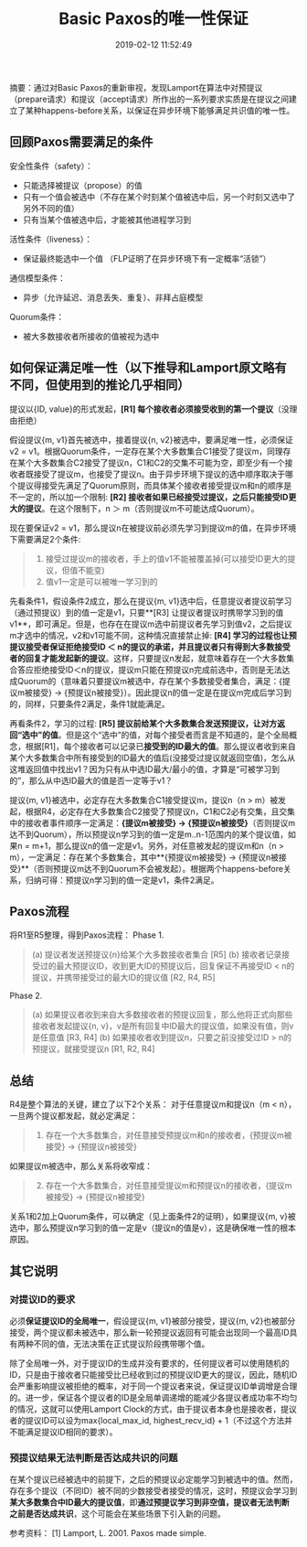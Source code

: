 ﻿---
title: Basic Paxos的唯一性保证
date: 2019-02-12 11:52:49
tags:
---

摘要：通过对Basic Paxos的重新审视，发现Lamport在算法中对预提议（prepare请求）和提议（accept请求）所作出的一系列要求实质是在提议之间建立了某种happens-before关系，以保证在异步环境下能够满足共识值的唯一性。

##  回顾Paxos需要满足的条件
安全性条件（safety）：
- 只能选择被提议（propose）的值
- 只有一个值会被选中（不存在某个时刻某个值被选中后，另一个时刻又选中了另外不同的值）
- 只有当某个值被选中后，才能被其他进程学习到

活性条件（liveness）：
- 保证最终能选中一个值 （FLP证明了在异步环境下有一定概率“活锁”）

通信模型条件：
- 异步（允许延迟、消息丢失、重复）、非拜占庭模型

Quorum条件：
- 被大多数接收者所接收的值被视为选中

##  如何保证满足唯一性（以下推导和Lamport原文略有不同，但使用到的推论几乎相同）
提议以{ID, value}的形式发起，**[R1] 每个接收者必须接受收到的第一个提议**（没理由拒绝）

假设提议{m, v1}首先被选中，接着提议{n, v2}被选中，要满足唯一性，必须保证v2 = v1。根据Quorum条件，一定存在某个大多数集合C1接受了提议m，同理存在某个大多数集合C2接受了提议n，C1和C2的交集不可能为空，即至少有一个接收者既接受了提议m，也接受了提议n。由于异步环境下提议的选中顺序取决于哪个提议得接受先满足了Quorum原则，而具体某个接收者接受提议m和n的顺序是不一定的，所以加一个限制: **[R2] 接收者如果已经接受过提议，之后只能接受ID更大的提议**。在这个限制下，n ＞ m（否则提议m不可能达成Quorum）。

现在要保证v2 = v1，那么提议n在被提议前必须先学习到提议m的值，在异步环境下需要满足2个条件:
>1. 接受过提议m的接收者，手上的值v1不能被覆盖掉(可以接受ID更大的提议，但值不能变)
>2. 值v1一定是可以被唯一学习到的

先看条件1，假设条件2成立，那么在提议{m, v1}选中后，任意提议者提议前学习（通过预提议）到的值一定是v1，只要**[R3] 让提议者提议时携带学习到的值v1**，即可满足。但是，也存在在提议m选中前提议者先学习到值v2，之后提议m才选中的情况，v2和v1可能不同，这种情况直接禁止掉: **[R4] 学习的过程也让预提议接受者保证拒绝接受ID ＜ n的提议的承诺，并且提议者只有得到大多数接受者的回复才能发起新的提议**。这样，只要提议n发起，就意味着存在一个大多数集合答应拒绝接受ID＜n的提议，提议m只能在预提议n完成前选中，否则是无法达成Quorum的（意味着只要提议m被选中，存在某个多数接受者集合，满足：{提议m被接受} $\rightarrow$ {预提议n被接受}）。因此提议n的值一定是在提议m完成后学习到的，同样，只要条件2满足，条件1就能满足。

再看条件2，学习的过程: **[R5] 提议前给某个大多数集合发送预提议，让对方返回“选中”的值**。但是这个“选中”的值，对每个接受者而言是不知道的，是个全局概念，根据[R1]，每个接收者可以记录已**接受到的ID最大的值**。那么提议者收到来自某个大多数集合中所有接受到的ID最大的值后(没接受过提议就返回空值)，怎么从这堆返回值中找出v1？因为只有从中选ID最大/最小的值，才算是“可被学习到的”，那么从中选ID最大的值是否一定等于v1？

提议{m, v1}被选中，必定存在大多数集合C1接受提议m，提议n（n > m）被发起，根据R4，必定存在大多数集合C2接受了预提议n，C1和C2必有交集，且交集中的接收者事件顺序一定满足：**{提议m被接受} $\rightarrow$ {预提议n被接受}**（否则提议m达不到Quorum），所以预提议n学习到的值一定是m..n-1范围内的某个提议值，如果n = m+1，那么提议n的值一定是v1。另外，对任意被发起的提议m和n（n > m），一定满足：存在某个多数集合，其中**{预提议m被接受} $\rightarrow$ {预提议n被接受}**（否则预提议m达不到Quorum不会被发起）。根据两个happens-before关系，归纳可得：预提议n学习到的值一定是v1，条件2满足。

##  Paxos流程
将R1至R5整理，得到Paxos流程：
Phase 1.
>(a) 提议者发送预提议{n}给某个大多数接收者集合 [R5]
>(b) 接收者记录接受过的最大预提议ID，收到更大ID的预提议后，回复保证不再接受ID < n的提议，并携带接受过的最大ID的提议值 [R2, R4, R5]

Phase 2.
>(a) 如果提议者收到来自大多数接收者的预提议回复，那么他将正式向那些接收者发起提议{n, v}，v是所有回复中ID最大的提议值，如果没有值，则v是任意值 [R3, R4]
>(b) 如果接收者收到提议n，只要之前没接受过ID > n的预提议，就接受提议n [R1, R2, R4]

##  总结
R4是整个算法的关键，建立了以下2个关系：
对于任意提议m和提议n（m < n），一旦两个提议都发起，就必定满足：
>1. 存在一个大多数集合，对任意接受预提议m和n的接收者，{预提议m被接受} $\rightarrow$ {预提议n被接受}

如果提议m被选中，那么关系将收窄成：
>2. 存在一个大多数集合，对任意接受提议m和预提议n的接收者，{提议m被接受} $\rightarrow$ {预提议n被接受}
 
 关系1和2加上Quorum条件，可以确定（见上面条件2的证明），如果提议{m, v}被选中，那么预提议n学习到的值一定是v（提议n的值是v），这是确保唯一性的根本原因。

## 其它说明
### 对提议ID的要求
必须**保证提议ID的全局唯一**，假设提议{m, v1}被部分接受，提议{m, v2}也被部分接受，两个提议都未被选中，那么新一轮预提议返回有可能会出现同一个最高ID具有两种不同的值，无法决策在正式提议阶段携带哪个值。

除了全局唯一外，对于提议ID的生成并没有要求的，任何提议者可以使用随机的ID，只是由于接收者只能接受比已经收到过的预提议ID更大的提议，因此，随机ID会严重影响提议被拒绝的概率，对于同一个提议者来说，保证提议ID单调增是合理的。进一步，保证各个提议者的ID是全局单调递增的能减少各提议者成功率不均匀的情况，这就可以使用Lamport Clock的方式，由于提议者本身也是接收者，提议者的提议ID可以设为max{local_max_id, highest_recv_id} + 1（不过这个方法并不能满足提议ID相同的要求）。

### 预提议结果无法判断是否达成共识的问题
在某个提议已经被选中的前提下，之后的预提议必定能学习到被选中的值。然而，存在多个提议（不同ID）被不同的少数接受者接受的情况，这时，预提议会学习到**某大多数集合中ID最大的提议值**，即**通过预提议学习到非空值，提议者无法判断之前是否达成共识**，这个可能会在某些场景下引入新的问题。

参考资料：
[1] Lamport, L. 2001. Paxos made simple.